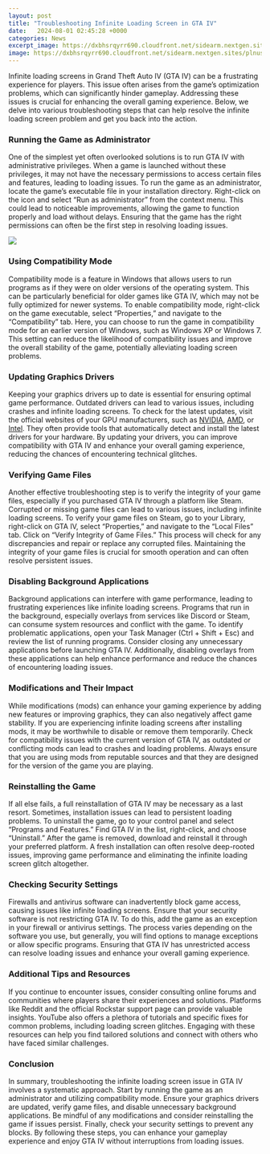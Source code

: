 ```yaml
---
layout: post
title: "Troubleshooting Infinite Loading Screen in GTA IV"
date:   2024-08-01 02:45:28 +0000
categories: News
excerpt_image: https://dxbhsrqyrr690.cloudfront.net/sidearm.nextgen.sites/plnusealions.com/images/responsive_2023/default_image.png
image: https://dxbhsrqyrr690.cloudfront.net/sidearm.nextgen.sites/plnusealions.com/images/responsive_2023/default_image.png
---
```


Infinite loading screens in Grand Theft Auto IV (GTA IV) can be a frustrating experience for players. This issue often arises from the game’s optimization problems, which can significantly hinder gameplay. Addressing these issues is crucial for enhancing the overall gaming experience. Below, we delve into various troubleshooting steps that can help resolve the infinite loading screen problem and get you back into the action.
### Running the Game as Administrator
One of the simplest yet often overlooked solutions is to run GTA IV with administrative privileges. When a game is launched without these privileges, it may not have the necessary permissions to access certain files and features, leading to loading issues. To run the game as an administrator, locate the game’s executable file in your installation directory. Right-click on the icon and select “Run as administrator” from the context menu. This could lead to noticeable improvements, allowing the game to function properly and load without delays. Ensuring that the game has the right permissions can often be the first step in resolving loading issues.

![](https://dxbhsrqyrr690.cloudfront.net/sidearm.nextgen.sites/plnusealions.com/images/responsive_2023/default_image.png)
### Using Compatibility Mode
Compatibility mode is a feature in Windows that allows users to run programs as if they were on older versions of the operating system. This can be particularly beneficial for older games like GTA IV, which may not be fully optimized for newer systems. To enable compatibility mode, right-click on the game executable, select “Properties,” and navigate to the “Compatibility” tab. Here, you can choose to run the game in compatibility mode for an earlier version of Windows, such as Windows XP or Windows 7. This setting can reduce the likelihood of compatibility issues and improve the overall stability of the game, potentially alleviating loading screen problems.
### Updating Graphics Drivers
Keeping your graphics drivers up to date is essential for ensuring optimal game performance. Outdated drivers can lead to various issues, including crashes and infinite loading screens. To check for the latest updates, visit the official websites of your GPU manufacturers, such as [NVIDIA](https://more.io.vn/en/Nvidia), [AMD](https://more.io.vn/en/AMD), or [Intel](https://more.io.vn/en/Intel). They often provide tools that automatically detect and install the latest drivers for your hardware. By updating your drivers, you can improve compatibility with GTA IV and enhance your overall gaming experience, reducing the chances of encountering technical glitches.
### Verifying Game Files
Another effective troubleshooting step is to verify the integrity of your game files, especially if you purchased GTA IV through a platform like Steam. Corrupted or missing game files can lead to various issues, including infinite loading screens. To verify your game files on Steam, go to your Library, right-click on GTA IV, select “Properties,” and navigate to the “Local Files” tab. Click on “Verify Integrity of Game Files.” This process will check for any discrepancies and repair or replace any corrupted files. Maintaining the integrity of your game files is crucial for smooth operation and can often resolve persistent issues.
### Disabling Background Applications
Background applications can interfere with game performance, leading to frustrating experiences like infinite loading screens. Programs that run in the background, especially overlays from services like Discord or Steam, can consume system resources and conflict with the game. To identify problematic applications, open your Task Manager (Ctrl + Shift + Esc) and review the list of running programs. Consider closing any unnecessary applications before launching GTA IV. Additionally, disabling overlays from these applications can help enhance performance and reduce the chances of encountering loading issues.
### Modifications and Their Impact
While modifications (mods) can enhance your gaming experience by adding new features or improving graphics, they can also negatively affect game stability. If you are experiencing infinite loading screens after installing mods, it may be worthwhile to disable or remove them temporarily. Check for compatibility issues with the current version of GTA IV, as outdated or conflicting mods can lead to crashes and loading problems. Always ensure that you are using mods from reputable sources and that they are designed for the version of the game you are playing.
### Reinstalling the Game
If all else fails, a full reinstallation of GTA IV may be necessary as a last resort. Sometimes, installation issues can lead to persistent loading problems. To uninstall the game, go to your control panel and select “Programs and Features.” Find GTA IV in the list, right-click, and choose “Uninstall.” After the game is removed, download and reinstall it through your preferred platform. A fresh installation can often resolve deep-rooted issues, improving game performance and eliminating the infinite loading screen glitch altogether.
### Checking Security Settings
Firewalls and antivirus software can inadvertently block game access, causing issues like infinite loading screens. Ensure that your security software is not restricting GTA IV. To do this, add the game as an exception in your firewall or antivirus settings. The process varies depending on the software you use, but generally, you will find options to manage exceptions or allow specific programs. Ensuring that GTA IV has unrestricted access can resolve loading issues and enhance your overall gaming experience.
### Additional Tips and Resources
If you continue to encounter issues, consider consulting online forums and communities where players share their experiences and solutions. Platforms like Reddit and the official Rockstar support page can provide valuable insights. YouTube also offers a plethora of tutorials and specific fixes for common problems, including loading screen glitches. Engaging with these resources can help you find tailored solutions and connect with others who have faced similar challenges. 
### Conclusion
In summary, troubleshooting the infinite loading screen issue in GTA IV involves a systematic approach. Start by running the game as an administrator and utilizing compatibility mode. Ensure your graphics drivers are updated, verify game files, and disable unnecessary background applications. Be mindful of any modifications and consider reinstalling the game if issues persist. Finally, check your security settings to prevent any blocks. By following these steps, you can enhance your gameplay experience and enjoy GTA IV without interruptions from loading issues.